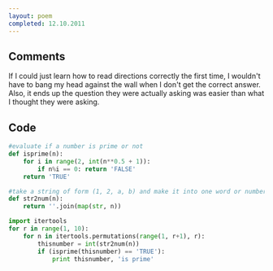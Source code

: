 ```yaml
---
layout: poem
completed: 12.10.2011
---
```


## Comments

If I could just learn how to read directions correctly the first time, I
wouldn't have to bang my head against the wall when I don't get the correct
answer. Also, it ends up the question they were actually asking was easier than
what I thought they were asking.

## Code

```python
#evaluate if a number is prime or not
def isprime(n):
	for i in range(2, int(n**0.5 + 1)):
		if n%i == 0: return 'FALSE'
	return 'TRUE'

#take a string of form (1, 2, a, b) and make it into one word or number of form 12ab
def str2num(n):
	return ''.join(map(str, n))

import itertools
for r in range(1, 10):
	for n in itertools.permutations(range(1, r+1), r):
		thisnumber = int(str2num(n))
		if (isprime(thisnumber) == 'TRUE'):
			print thisnumber, 'is prime'
```
